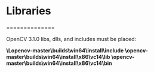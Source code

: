 # Libraries
==============

OpenCV 3.1.0 libs, dlls, and includes must be placed:

**\Lopencv-master\builds\win64\install\include
\opencv-master\builds\win64\install\x86\vc14\lib
\opencv-master\builds\win64\install\x86\vc14\bin**

